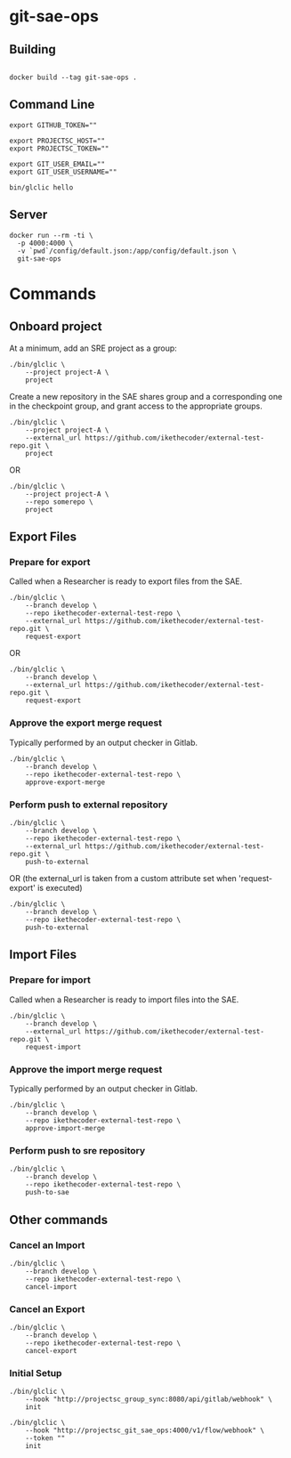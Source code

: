 # git-sae-ops


## Building

```

docker build --tag git-sae-ops .

```


## Command Line

```
export GITHUB_TOKEN=""

export PROJECTSC_HOST=""
export PROJECTSC_TOKEN=""

export GIT_USER_EMAIL=""
export GIT_USER_USERNAME=""

bin/glclic hello

```

## Server

```
docker run --rm -ti \
  -p 4000:4000 \
  -v `pwd`/config/default.json:/app/config/default.json \
  git-sae-ops

```

# Commands

## Onboard project

At a minimum, add an SRE project as a group:

```
./bin/glclic \
    --project project-A \
    project
```


Create a new repository in the SAE shares group and a corresponding one in the checkpoint group, and grant access to the appropriate groups.

```
./bin/glclic \
    --project project-A \
    --external_url https://github.com/ikethecoder/external-test-repo.git \
    project
```

OR

```
./bin/glclic \
    --project project-A \
    --repo somerepo \
    project
```


## Export Files

### Prepare for export

Called when a Researcher is ready to export files from the SAE.

```
./bin/glclic \
    --branch develop \
    --repo ikethecoder-external-test-repo \
    --external_url https://github.com/ikethecoder/external-test-repo.git \
    request-export
```

OR 

```
./bin/glclic \
    --branch develop \
    --external_url https://github.com/ikethecoder/external-test-repo.git \
    request-export
```


### Approve the export merge request

Typically performed by an output checker in Gitlab.

```
./bin/glclic \
    --branch develop \
    --repo ikethecoder-external-test-repo \
    approve-export-merge

```

### Perform push to external repository

```
./bin/glclic \
    --branch develop \
    --repo ikethecoder-external-test-repo \
    --external_url https://github.com/ikethecoder/external-test-repo.git \
    push-to-external
```

OR (the external_url is taken from a custom attribute set when 'request-export' is executed)

```
./bin/glclic \
    --branch develop \
    --repo ikethecoder-external-test-repo \
    push-to-external
```


## Import Files

### Prepare for import

Called when a Researcher is ready to import files into the SAE.

```
./bin/glclic \
    --branch develop \
    --external_url https://github.com/ikethecoder/external-test-repo.git \
    request-import
```

### Approve the import merge request

Typically performed by an output checker in Gitlab.

```
./bin/glclic \
    --branch develop \
    --repo ikethecoder-external-test-repo \
    approve-import-merge

```

### Perform push to sre repository

```
./bin/glclic \
    --branch develop \
    --repo ikethecoder-external-test-repo \
    push-to-sae
```


## Other commands

### Cancel an Import

```
./bin/glclic \
    --branch develop \
    --repo ikethecoder-external-test-repo \
    cancel-import
```

### Cancel an Export

```
./bin/glclic \
    --branch develop \
    --repo ikethecoder-external-test-repo \
    cancel-export
```


### Initial Setup

```
./bin/glclic \
    --hook "http://projectsc_group_sync:8080/api/gitlab/webhook" \
    init

./bin/glclic \
    --hook "http://projectsc_git_sae_ops:4000/v1/flow/webhook" \
    --token ""
    init
```